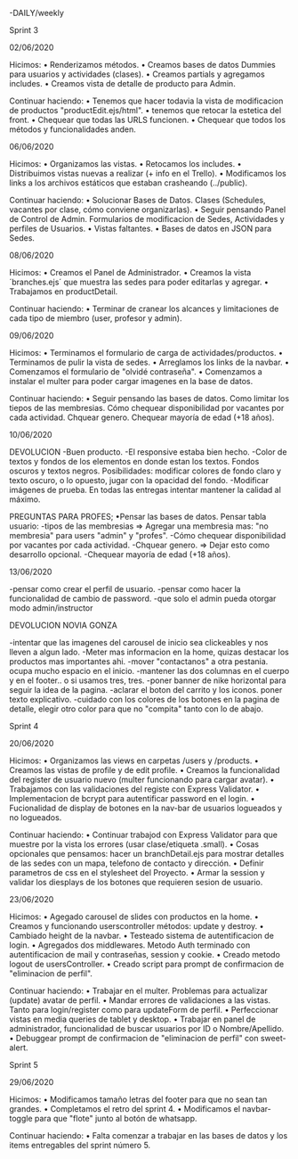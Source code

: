 -DAILY/weekly

Sprint 3

02/06/2020 

Hicimos:
    •   Renderizamos métodos.
    •   Creamos bases de datos Dummies para usuarios y actividades (clases).
    •   Creamos partials y agregamos includes.
    •   Creamos vista de detalle de producto para Admin.

Continuar haciendo:
    •   Tenemos que hacer todavia la vista de modificacion de productos "productEdit.ejs/html".
    •   tenemos que retocar la estetica del front.
    •   Chequear que todas las URLS funcionen.
    •   Chequear que todos los métodos y funcionalidades anden.

06/06/2020

Hicimos:
    • Organizamos las vistas.
    • Retocamos los includes.
    • Distribuimos vistas nuevas a realizar (+ info en el Trello).
    • Modificamos los links a los archivos estáticos que estaban crasheando (../public).

Continuar haciendo:
    • Solucionar Bases de Datos. Clases (Schedules, vacantes por clase, cómo conviene organizarlas).
    • Seguir pensando Panel de Control de Admin. Formularios de modificacion de Sedes, Actividades y perfiles de Usuarios.
    • Vistas faltantes.
    • Bases de datos en JSON para Sedes.

08/06/2020

Hicimos:
    • Creamos el Panel de Administrador.
    • Creamos la vista ´branches.ejs´ que muestra las sedes para poder editarlas y agregar.
    • Trabajamos en productDetail.
    
Continuar haciendo:
    • Terminar de cranear los alcances y limitaciones de cada tipo de miembro (user, profesor y admin).

09/06/2020

Hicimos:
    • Terminamos el formulario de carga de actividades/productos.
    • Terminamos de pulir la vista de sedes.
    • Arreglamos los links de la navbar.
    • Comenzamos el formulario de "olvidé contraseña".
    • Comenzamos a instalar el multer para poder cargar imagenes en la base de datos.
    
Continuar haciendo:
    • Seguir pensando las bases de datos. Como limitar los tiepos de las membresias. Cómo chequear disponibilidad por vacantes por cada actividad. Chquear genero. Chequear mayoría de edad (+18 años).

10/06/2020

DEVOLUCION 
-Buen producto.
-El responsive estaba bien hecho.
-Color de textos y fondos de los elementos en donde estan los textos. Fondos oscuros y textos negros. Posibilidades: modificar colores de fondo claro y texto oscuro, o lo opuesto, jugar con la opacidad del fondo. 
-Modificar imágenes de prueba. En todas las entregas intentar mantener la calidad al máximo.

PREGUNTAS PARA PROFES;
    •Pensar las bases de datos. Pensar tabla usuario:
    -tipos de las membresias => Agregar una membresia mas: "no membresia" para users "admin" y "profes".
    -Cómo chequear disponibilidad por vacantes por cada actividad. 
    -Chquear genero. => Dejar esto como desarrollo opcional. 
    -Chequear mayoría de edad (+18 años). 

13/06/2020

-pensar como crear el perfil de usuario.
-pensar como hacer la funcionalidad de cambio de password.
-que solo el admin pueda otorgar modo admin/instructor

DEVOLUCION NOVIA GONZA

-intentar que las imagenes del carousel de inicio sea clickeables y nos lleven a algun lado.
-Meter mas informacion en la home, quizas destacar los productos mas importantes ahi.
-mover "contactanos" a otra pestania. ocupa mucho espacio en el inicio.
-mantener las dos columnas en el cuerpo y en el footer.. o si usamos tres, tres.
-poner banner de nike horizontal para seguir la idea de la pagina.
-aclarar el boton del carrito y los iconos. poner texto explicativo.
-cuidado con los colores de los botones en la pagina de detalle, elegir otro color para que no "compita" tanto con lo de abajo.


Sprint 4

20/06/2020 

Hicimos:
    •   Organizamos las views en carpetas /users y /products.
    •   Creamos las vistas de profile y de edit profile.
    •   Creamos la funcionalidad del register de usuario nuevo (multer funcionando para cargar avatar).
    •   Trabajamos con las validaciones del registe con Express Validator.
    •   Implementacion de bcrypt para autentificar password en el login.
    •   Fucionalidad de display de botones en la nav-bar de usuarios logueados y no logueados.

Continuar haciendo:
    •   Continuar trabajod con Express Validator para que muestre por la vista los errores (usar clase/etiqueta .small).
    •   Cosas opcionales que pensamos: hacer un branchDetail.ejs para mostrar detalles de las sedes con un mapa,      telefono de contacto y dirección.
    •   Definir parametros de css en el stylesheet del Proyecto.
    •   Armar la session y validar los diesplays de los botones que requieren sesion de usuario.

23/06/2020 

Hicimos:
    •   Agegado carousel de slides con productos en la home.
    •   Creamos y funcionando userscontroller métodos: update y destroy.
    •   Cambiado height de la navbar.
    •   Testeado sistema de autentificacion de login.
    •   Agregados dos middlewares. Metodo Auth terminado con autentificacion de mail y contraseñas, session y cookie. 
    •   Creado metodo logout de usersController.
    •   Creado script para prompt de confirmacion de "eliminacion de perfil".

Continuar haciendo:
    •   Trabajar en el multer. Problemas para actualizar (update) avatar de perfil.
    •   Mandar errores de validaciones a las vistas. Tanto para login/register como para updateForm de perfil.
    •   Perfeccionar vistas en media queries de tablet y desktop.
    •   Trabajar en panel de administrador, funcionalidad de buscar usuarios por ID o Nombre/Apellido.
    •   Debuggear prompt de confirmacion de "eliminacion de perfil" con sweet-alert.

Sprint 5

29/06/2020 

Hicimos:
    •  Modificamos tamaño letras del footer para que no sean tan grandes.
    •  Completamos el retro del sprint 4.
    •  Modificamos el navbar-toggle para que "flote" junto al botón de whatsapp.

Continuar haciendo:
    •   Falta comenzar a trabajar en las bases de datos y los items entregables del sprint número 5.